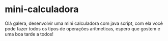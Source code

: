 # mini-calculadora

Olá galera, desenvolvir uma mini calculadora com java script, com ela você pode fazer todos os tipos de operações aritmeticas, espero que gostem e uma boa tarde a todos!
